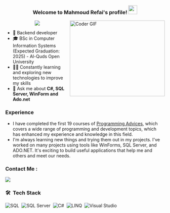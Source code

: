 <h3 align="center">
  Welcome to Mahmoud Refai's profile!
  <img src="https://media.giphy.com/media/hvRJCLFzcasrR4ia7z/giphy.gif" width="28">
</h3>

<img align="right" src="https://media.giphy.com/media/SWoSkN6DxTszqIKEqv/giphy.gif" alt="Coder GIF" width="300" height="240">

<!-- Typing SVG by DenverCoder1 - https://github.com/DenverCoder1/readme-typing-svg -->
<p align="center">
  <a href="https://github.com/DenverCoder1/readme-typing-svg"><img src="https://readme-typing-svg.herokuapp.com/?lines=Backend%20.Net%20developer;Always%20learning%20new%20things&font=Fira%20Code&center=true&width=440&height=45&color=f75c7e&vCenter=true&size=22"></a>
</p>

- 🏢 Backend developer
- 🎓 BSc in Computer Information Systems (Expected Graduation: 2025) - Al-Quds Open University
- 👨‍💻 Constantly learning and exploring new technologies to improve my skills
- 💬 Ask me about <strong>C#, SQL Server, WinForm and Ado.net</strong>
### Experience

- I have completed the first 19 courses of [Programming Advices](https://programmingadvices.com/), which covers a wide range of programming and development topics, which has enhanced my experience and knowledge in this field.
- I'm always learning new things and trying them out in my projects. I've worked on many projects using tools like WinForms, SQL Server, and ADO.NET. It's exciting to build useful applications that help me and others and meet our needs.







### Contact Me :

<a href="https://www.linkedin.com/in/Hameedorefai/" target="_blank"><img src="https://img.shields.io/badge/-Mahmoud%20Refai-0077B5?style=for-the-badge&logo=Linkedin&logoColor=white"/></a>

### 🛠 &nbsp;Tech Stack

![SQL](https://img.shields.io/badge/-SQL-05122A?style=flat&logo=microsoft%20sql%20server&logoColor=CC2927)&nbsp;
![SQL Server](https://img.shields.io/badge/-SQL%20Server-05122A?style=flat&logo=microsoft%20sql%20server&logoColor=CC2927)&nbsp;
![C#](https://img.shields.io/badge/-C%23-05122A?style=flat&logo=c-sharp&logoColor=5C2D91)&nbsp;
![LINQ](https://img.shields.io/badge/-WinForm-05122A?style=flat&logo=.NET&logoColor=512BD4)&nbsp;
![Visual Studio](https://img.shields.io/badge/-Visual%20Studio-05122A?style=flat&logo=visual%20studio&logoColor=5C2D91)&nbsp;

<br>
